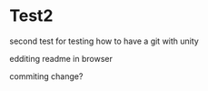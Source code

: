 # Test2
second test for testing how to have a git with unity

edditing readme in browser

commiting change?
